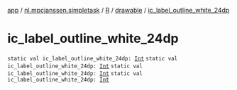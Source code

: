 [app](../../../index.md) / [nl.mpcjanssen.simpletask](../../index.md) / [R](../index.md) / [drawable](index.md) / [ic_label_outline_white_24dp](.)

# ic_label_outline_white_24dp

`static val ic_label_outline_white_24dp: `[`Int`](https://kotlinlang.org/api/latest/jvm/stdlib/kotlin/-int/index.html)
`static val ic_label_outline_white_24dp: `[`Int`](https://kotlinlang.org/api/latest/jvm/stdlib/kotlin/-int/index.html)
`static val ic_label_outline_white_24dp: `[`Int`](https://kotlinlang.org/api/latest/jvm/stdlib/kotlin/-int/index.html)
`static val ic_label_outline_white_24dp: `[`Int`](https://kotlinlang.org/api/latest/jvm/stdlib/kotlin/-int/index.html)